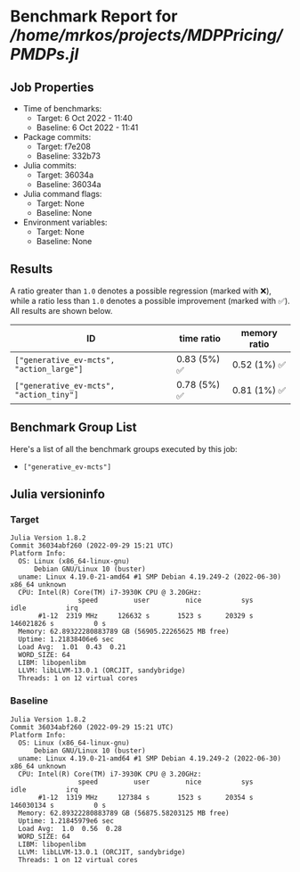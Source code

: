 # Benchmark Report for */home/mrkos/projects/MDPPricing/PMDPs.jl*

## Job Properties
* Time of benchmarks:
    - Target: 6 Oct 2022 - 11:40
    - Baseline: 6 Oct 2022 - 11:41
* Package commits:
    - Target: f7e208
    - Baseline: 332b73
* Julia commits:
    - Target: 36034a
    - Baseline: 36034a
* Julia command flags:
    - Target: None
    - Baseline: None
* Environment variables:
    - Target: None
    - Baseline: None

## Results
A ratio greater than `1.0` denotes a possible regression (marked with :x:), while a ratio less
than `1.0` denotes a possible improvement (marked with :white_check_mark:). All results are shown below.

| ID                                       | time ratio                   | memory ratio                 |
|------------------------------------------|------------------------------|------------------------------|
| `["generative_ev-mcts", "action_large"]` | 0.83 (5%) :white_check_mark: | 0.52 (1%) :white_check_mark: |
| `["generative_ev-mcts", "action_tiny"]`  | 0.78 (5%) :white_check_mark: | 0.81 (1%) :white_check_mark: |

## Benchmark Group List
Here's a list of all the benchmark groups executed by this job:

- `["generative_ev-mcts"]`

## Julia versioninfo

### Target
```
Julia Version 1.8.2
Commit 36034abf260 (2022-09-29 15:21 UTC)
Platform Info:
  OS: Linux (x86_64-linux-gnu)
      Debian GNU/Linux 10 (buster)
  uname: Linux 4.19.0-21-amd64 #1 SMP Debian 4.19.249-2 (2022-06-30) x86_64 unknown
  CPU: Intel(R) Core(TM) i7-3930K CPU @ 3.20GHz: 
                 speed         user         nice          sys         idle          irq
       #1-12  2319 MHz     126632 s       1523 s      20329 s  146021826 s          0 s
  Memory: 62.89322280883789 GB (56905.22265625 MB free)
  Uptime: 1.21838406e6 sec
  Load Avg:  1.01  0.43  0.21
  WORD_SIZE: 64
  LIBM: libopenlibm
  LLVM: libLLVM-13.0.1 (ORCJIT, sandybridge)
  Threads: 1 on 12 virtual cores
```

### Baseline
```
Julia Version 1.8.2
Commit 36034abf260 (2022-09-29 15:21 UTC)
Platform Info:
  OS: Linux (x86_64-linux-gnu)
      Debian GNU/Linux 10 (buster)
  uname: Linux 4.19.0-21-amd64 #1 SMP Debian 4.19.249-2 (2022-06-30) x86_64 unknown
  CPU: Intel(R) Core(TM) i7-3930K CPU @ 3.20GHz: 
                 speed         user         nice          sys         idle          irq
       #1-12  1319 MHz     127384 s       1523 s      20354 s  146030134 s          0 s
  Memory: 62.89322280883789 GB (56875.58203125 MB free)
  Uptime: 1.21845979e6 sec
  Load Avg:  1.0  0.56  0.28
  WORD_SIZE: 64
  LIBM: libopenlibm
  LLVM: libLLVM-13.0.1 (ORCJIT, sandybridge)
  Threads: 1 on 12 virtual cores
```